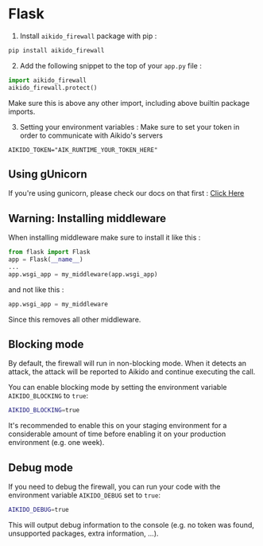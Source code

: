 # Flask

1. Install `aikido_firewall` package with pip :
```sh
pip install aikido_firewall
```

2. Add the following snippet to the top of your `app.py` file :
```python
import aikido_firewall
aikido_firewall.protect()
```
Make sure this is above any other import, including above builtin package imports.

3. Setting your environment variables :
Make sure to set your token in order to communicate with Aikido's servers
```env
AIKIDO_TOKEN="AIK_RUNTIME_YOUR_TOKEN_HERE"
```

## Using gUnicorn
If you're using gunicorn, please check our docs on that first : [Click Here](./gunicorn.md)
## Warning: Installing middleware
When installing middleware make sure to install it like this :

```python
from flask import Flask
app = Flask(__name__)
...
app.wsgi_app = my_middleware(app.wsgi_app)
```

and not like this :

```python
app.wsgi_app = my_middleware
```

Since this removes all other middleware.

## Blocking mode

By default, the firewall will run in non-blocking mode. When it detects an attack, the attack will be reported to Aikido and continue executing the call.

You can enable blocking mode by setting the environment variable `AIKIDO_BLOCKING` to `true`:

```sh
AIKIDO_BLOCKING=true
```

It's recommended to enable this on your staging environment for a considerable amount of time before enabling it on your production environment (e.g. one week).

## Debug mode

If you need to debug the firewall, you can run your code with the environment variable `AIKIDO_DEBUG` set to `true`:

```sh
AIKIDO_DEBUG=true
```

This will output debug information to the console (e.g. no token was found, unsupported packages, extra information, ...).
